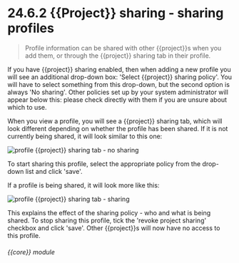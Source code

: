 # 24.6.2    {{Project}} sharing - sharing profiles

> Profile information can be shared with other {{project}}s when you add them, or through the {{project}} sharing tab in their profile. 

If you have {{project}} sharing enabled, then when adding a new profile you will see an additional drop-down box: 'Select {{project}} sharing policy'. You will have to select something from this drop-down, but the second option is always 'No sharing'. Other policies set up by your system administrator will appear below this: please check directly with them if you are unsure about which to use.

When you view a profile, you will see a {{project}} sharing tab, which will look different depending on whether the profile has been shared. If it is not currently being shared, it will look similar to this one:

![profile {{project}} sharing tab - no sharing]({{imgpath}}234a.png)

To start sharing this profile, select the appropriate policy from the drop-down list and click 'save'.

If a profile is being shared, it will look more like this:

![profile {{project}} sharing tab - sharing]({{imgpath}}234b.png)

This explains the effect of the sharing policy - who and what is being shared. To stop sharing this profile, tick the 'revoke project sharing' checkbox and click 'save'. Other {{project}}s will now have no access to this profile. 

###### {{core}} module

